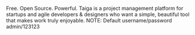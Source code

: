Free. Open Source. Powerful. Taiga is a project management platform for startups and agile developers & designers who want a simple, beautiful tool that makes work truly enjoyable. NOTE: Default username/password admin/123123
